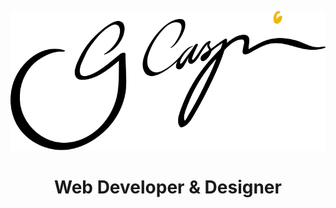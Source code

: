 [![Gideon Caspi logo](https://github.com/GideonCaspi/GideonCaspi/raw/master/assets/G_Caspi-LOGO.svg)](https://gideoncaspi.com)

<h1 align="center">Web Developer & Designer</h1>
